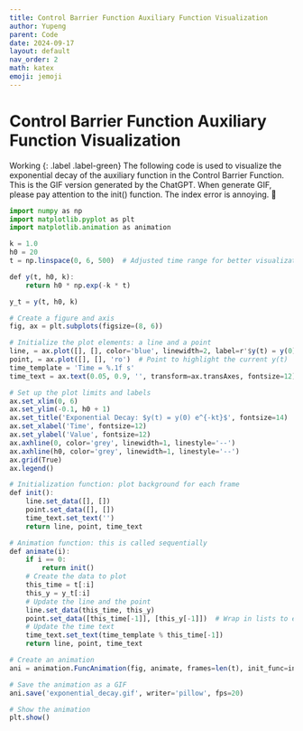 ```yaml
---
title: Control Barrier Function Auxiliary Function Visualization
author: Yupeng
parent: Code
date: 2024-09-17
layout: default
nav_order: 2
math: katex
emoji: jemoji
---
```


# Control Barrier Function Auxiliary Function Visualization 
Working
{: .label .label-green}
The following code is used to visualize the exponential decay of the auxiliary function in the Control Barrier Function. 
This is the GIF version generated by the ChatGPT. When generate GIF, please pay attention to the init() function. The index
error is annoying. :thinking:
```julia
import numpy as np
import matplotlib.pyplot as plt
import matplotlib.animation as animation

k = 1.0
h0 = 20
t = np.linspace(0, 6, 500)  # Adjusted time range for better visualization

def y(t, h0, k):
    return h0 * np.exp(-k * t)

y_t = y(t, h0, k)

# Create a figure and axis
fig, ax = plt.subplots(figsize=(8, 6))

# Initialize the plot elements: a line and a point
line, = ax.plot([], [], color='blue', linewidth=2, label=r'$y(t) = y(0) e^{-kt}$')
point, = ax.plot([], [], 'ro')  # Point to highlight the current y(t)
time_template = 'Time = %.1f s'
time_text = ax.text(0.05, 0.9, '', transform=ax.transAxes, fontsize=12)

# Set up the plot limits and labels
ax.set_xlim(0, 6)
ax.set_ylim(-0.1, h0 + 1)
ax.set_title('Exponential Decay: $y(t) = y(0) e^{-kt}$', fontsize=14)
ax.set_xlabel('Time', fontsize=12)
ax.set_ylabel('Value', fontsize=12)
ax.axhline(0, color='grey', linewidth=1, linestyle='--')
ax.axhline(h0, color='grey', linewidth=1, linestyle='--')
ax.grid(True)
ax.legend()

# Initialization function: plot background for each frame
def init():
    line.set_data([], [])
    point.set_data([], [])
    time_text.set_text('')
    return line, point, time_text

# Animation function: this is called sequentially
def animate(i):
    if i == 0:
        return init()
    # Create the data to plot
    this_time = t[:i]
    this_y = y_t[:i]
    # Update the line and the point
    line.set_data(this_time, this_y)
    point.set_data([this_time[-1]], [this_y[-1]])  # Wrap in lists to ensure sequences
    # Update the time text
    time_text.set_text(time_template % this_time[-1])
    return line, point, time_text

# Create an animation
ani = animation.FuncAnimation(fig, animate, frames=len(t), init_func=init, interval=50, blit=True)

# Save the animation as a GIF
ani.save('exponential_decay.gif', writer='pillow', fps=20)

# Show the animation
plt.show()





```